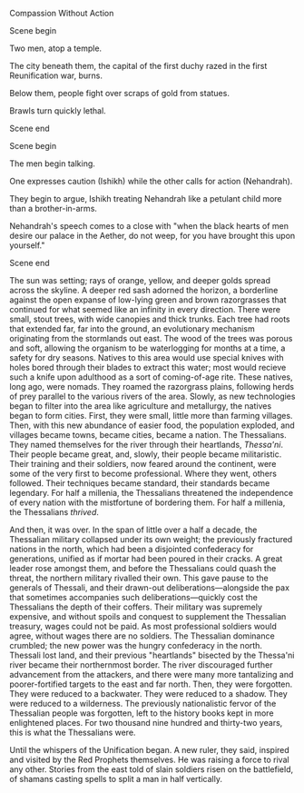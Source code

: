 Compassion Without Action

Scene begin

Two men, atop a temple.

The city beneath them, the capital of the first duchy razed in the first Reunification war, burns.

Below them, people fight over scraps of gold from statues.

Brawls turn quickly lethal.

Scene end

Scene begin

The men begin talking.

One expresses caution (Ishikh) while the other calls for action (Nehandrah).

They begin to argue, Ishikh treating Nehandrah like a petulant child more than a brother-in-arms.

Nehandrah's speech comes to a close with "when the black hearts of men desire our palace in the Aether, do not weep, for you have brought this upon yourself."

Scene end

The sun was setting; rays of orange, yellow, and deeper golds spread across the skyline. A deeper red sash adorned the horizon, a borderline against the open expanse of low-lying green and brown razorgrasses that continued for what seemed like an infinity in every direction. There were small, stout trees, with wide canopies and thick trunks. Each tree had roots that extended far, far into the ground, an evolutionary mechanism originating from the stormlands out east. The wood of the trees was porous and soft, allowing the organism to be waterlogging for months at a time, a safety for dry seasons. Natives to this area would use special knives with holes bored through their blades to extract this water; most would recieve such a knife upon adulthood as a sort of coming-of-age rite. These natives, long ago, were nomads. They roamed the razorgrass plains, following herds of prey parallel to the various rivers of the area. Slowly, as new technologies began to filter into the area like agriculture and metallurgy, the natives began to form cities. First, they were small, little more than farming villages. Then, with this new abundance of easier food, the population exploded, and villages became towns, became cities, became a nation. The Thessalians. They named themselves for the river through their heartlands, _Thessa'ni_. Their people became great, and, slowly, their people became militaristic. Their training and their soldiers, now feared around the continent, were some of the very first to become professional. Where they went, others followed. Their techniques became standard, their standards became legendary. For half a millenia, the Thessalians threatened the independence of every nation with the mistfortune of bordering them. For half a millenia, the Thessalians _thrived_.

And then, it was over. In the span of little over a half a decade, the Thessalian military collapsed under its own weight; the previously fractured nations in the north, which had been a disjointed confederacy for generations, unified as if mortar had been poured in their cracks. A great leader rose amongst them, and before the Thessalians could quash the threat, the northern military rivalled their own. This gave pause to the generals of Thessali, and their drawn-out deliberations&mdash;alongside the pax that sometimes accompanies such deliberations&mdash;quickly cost the Thessalians the depth of their coffers. Their military was supremely expensive, and without spoils and conquest to supplement the Thessalian treasury, wages could not be paid. As most professional soldiers would agree, without wages there are no soldiers. The Thessalian dominance crumbled; the new power was the hungry confederacy in the north. Thessali lost land, and their previous "heartlands" bisected by the Thessa'ni river became their northernmost border. The river discouraged further advancement from the attackers, and there were many more tantalizing and poorer-fortified targets to the east and far north. Then, they were forgotten. They were reduced to a backwater. They were reduced to a shadow. They were reduced to a wilderness. The previously nationalistic fervor of the Thessalian people was forgotten, left to the history books kept in more enlightened places. For two thousand nine hundred and thirty-two years, this is what the Thessalians were.

Until the whispers of the Unification began. A new ruler, they said, inspired and visited by the Red Prophets themselves. He was raising a force to rival any other. Stories from the east told of slain soldiers risen on the battlefield, of shamans casting spells to split a man in half vertically. 
